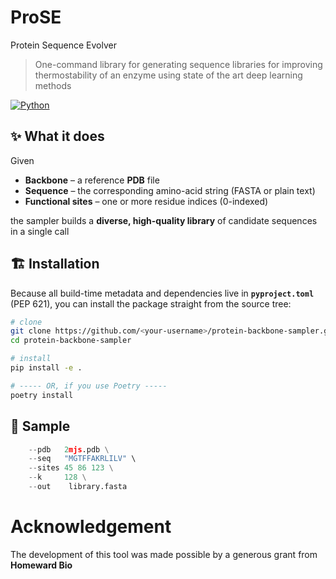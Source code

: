 # ProSE
Protein Sequence Evolver

> One-command library for generating sequence libraries for improving thermostability of an enzyme using state of the art deep learning methods

[![Python](https://img.shields.io/badge/python-3.12%2B-blue.svg)](https://www.python.org/)  

## ✨ What it does
Given

* **Backbone** – a reference **PDB** file  
* **Sequence** – the corresponding amino-acid string (FASTA or plain text)  
* **Functional sites** – one or more residue indices (0-indexed)

the sampler builds a **diverse, high-quality library** of candidate sequences in a
single call

## 🏗️ Installation
Because all build-time metadata and dependencies live in **`pyproject.toml`** (PEP 621),
you can install the package straight from the source tree:

```bash
# clone
git clone https://github.com/<your-username>/protein-backbone-sampler.git
cd protein-backbone-sampler

# install 
pip install -e .         

# ----- OR, if you use Poetry -----
poetry install
```

## 🧪 Sample

``` python run_sampler.py \
    --pdb   2mjs.pdb \
    --seq   "MGTFFAKRLILV" \
    --sites 45 86 123 \
    --k     128 \
    --out    library.fasta
```


# Acknowledgement 

The development of this tool was made possible by a generous grant from **Homeward Bio**
